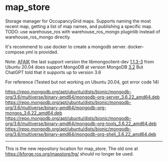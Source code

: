 map_store
=========

Storage manager for OccupancyGrid maps.  Supports naming the most recent map, getting a list of map names, and publishing a specific map.
TODO: use warehouse_ros with warehouse_ros_mongo pluginlib instead of warehouse_ros_mongo directly.

It's recommend to use docker to create a mongodb server. docker-compose.yml is provided.

Note: [AFAIK](https://salsa.debian.org/mongodb-team/mongo-cxx-driver-legacy/-/commit/33ccd8a74ad973bfa38fc66a1e1226fd89460b7f) the last support version the libmongoclient-dev [1.1.3-3](https://packages.ubuntu.com/focal/libmongoclient-dev) from Ubuntu 20.04 does support MongoDB at version MongoDB [3.2](https://github.com/mongodb/mongo-cxx-driver/tree/f0b46f05a054c3043d07f130c23d7419a5fb0cba)
But ChatGPT told that it supports up to version 3.6


For reference (Tested but not working on Ubuntu 20.04, got error code 14)

https://repo.mongodb.org/apt/ubuntu/dists/bionic/mongodb-org/3.6/multiverse/binary-amd64/mongodb-org-server_3.6.22_amd64.deb
https://repo.mongodb.org/apt/ubuntu/dists/bionic/mongodb-org/3.6/multiverse/binary-amd64/mongodb-org-mongos_3.6.22_amd64.deb
https://repo.mongodb.org/apt/ubuntu/dists/bionic/mongodb-org/3.6/multiverse/binary-amd64/mongodb-org-tools_3.6.22_amd64.deb
https://repo.mongodb.org/apt/ubuntu/dists/bionic/mongodb-org/3.6/multiverse/binary-amd64/mongodb-org-shell_3.6.22_amd64.deb

---

This is the new repository location for map_store.  The old one at https://kforge.ros.org/mapstore/hg/ should no longer be used.
